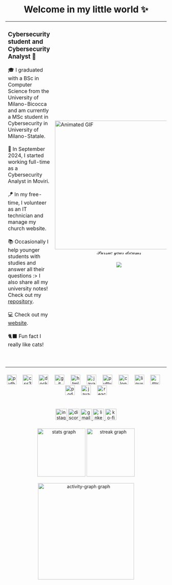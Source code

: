 <div align="center">
<h1 align="center">Welcome in my little world ✨</h2>
<table>
<tr>
<td valign="top" width="60%">
<h3>Cybersecurity student and Cybersecurity Analyst 🔐</h3>
<p align="left">
🎓 I graduated with a BSc in Computer Science from the University of Milano-Bicocca and am currently a MSc student in Cybersecurity in University of Milano-Statale. <br><br>
💼 In September 2024, I started working full-time as a Cybersecurity Analyst in Moviri.<br><br>
🪁 In my free-time, I volunteer as an IT technician and manage my church website.<br><br>
📚 Occasionally I help younger students with studies and answer all their questions :> I also share all my university notes! Check out my <a href="https://github.com/KatsuuCurry/appunti-katzu" target="_blank">repository</a>.<br><br>
💻 Check out my <a href="https://theofilia-jessica.carrd.co" target="_blank">website</a>.<br><br>
🐈‍⬛ Fun fact I really like cats!<br><br><br>
</p>
</td>
<td valign="center" width="40%">
<img height="400" src="https://i.imgur.com/7In3phR.gif" alt="Animated GIF"/>
<div align="center">
  𝒫𝓊𝓇𝓈𝓊𝑒 𝓎𝑜𝓊𝓇 𝒹𝓇𝑒𝒶𝓂𝓈 <br><br>
  <img src="https://visitor-badge.laobi.icu/badge?page_id=KatsuuCurry.KatsuuCurry&left_color=brown"  />
</div>
</td>
</tr>
</table>
</div>

###

<div align="center">
  <img src="https://cdn.jsdelivr.net/gh/devicons/devicon/icons/python/python-original.svg" height="30" alt="python logo"  />
  <img width="12" />
  <img src="https://cdn.jsdelivr.net/gh/devicons/devicon/icons/css3/css3-original.svg" height="30" alt="css3 logo"  />
  <img width="12" />
  <img src="https://cdn.jsdelivr.net/gh/devicons/devicon/icons/docker/docker-original.svg" height="30" alt="docker logo"  />
  <img width="12" />
  <img src="https://cdn.jsdelivr.net/gh/devicons/devicon/icons/git/git-original.svg" height="30" alt="git logo"  />
  <img width="12" />
  <img src="https://cdn.jsdelivr.net/gh/devicons/devicon/icons/html5/html5-original.svg" height="30" alt="html5 logo"  />
  <img width="12" />
  <img src="https://cdn.jsdelivr.net/gh/devicons/devicon/icons/java/java-original.svg" height="30" alt="java logo"  />
  <img width="12" />
  <img src="https://cdn.jsdelivr.net/gh/devicons/devicon/icons/putty/putty-original.svg" height="30" alt="putty logo"  />
  <img width="12" />
  <img src="https://cdn.simpleicons.org/c/A8B9CC" height="30" alt="c logo"  />
  <img width="12" />
  <img src="https://cdn.jsdelivr.net/gh/devicons/devicon/icons/linux/linux-original.svg" height="30" alt="linux logo"  />
  <img width="12" />
  <img src="https://cdn.jsdelivr.net/gh/devicons/devicon/icons/mysql/mysql-original.svg" height="30" alt="mysql logo"  />
  <img width="12" />
  <img src="https://cdn.jsdelivr.net/gh/devicons/devicon/icons/podman/podman-original.svg" height="30" alt="podman logo"  />
  <img width="12" />
  <img src="https://cdn.jsdelivr.net/gh/devicons/devicon/icons/javascript/javascript-original.svg" height="30" alt="javascript logo"  />
  <img width="12" />
  <img src="https://cdn.jsdelivr.net/gh/devicons/devicon/icons/react/react-original.svg" height="30" alt="react logo"  />
</div>

###

<br clear="both">

<div align="center">
  <a href="https://www.instagram.com/littlejeje_/" target="_blank">
    <img src="https://img.shields.io/static/v1?message=littlejeje_&logo=instagram&label=&color=E4405F&logoColor=white&labelColor=&style=for-the-badge" height="35" alt="instagram logo"  />
  </a>
  <a href="https://discordapp.com/users/397849729846738944" target="_blank">
    <img src="https://img.shields.io/static/v1?message=katzucurry&logo=discord&label=&color=7289DA&logoColor=white&labelColor=&style=for-the-badge" height="35" alt="discord logo"  />
  </a>
  <a href="mailto:theofilia.jessica@gmail.com" target="_blank">
    <img src="https://img.shields.io/static/v1?message=Gmail&logo=gmail&label=&color=D14836&logoColor=white&labelColor=&style=for-the-badge" height="35" alt="gmail logo"  />
  </a>
  <a href="https://www.linkedin.com/in/theofilia-jessica-2155202a5" target="_blank">
    <img src="https://img.shields.io/static/v1?message=Linkedin&logo=linkedin&label=&color=0077B5&logoColor=white&labelColor=&style=for-the-badge" height="35" alt="linkedin logo"  />
  </a>
  <a href="https://ko-fi.com/S6S4171020" target="_blank">
    <img src="https://img.shields.io/static/v1?message=Ko-fi&logo=ko-fi&label=&color=F16061&logoColor=white&labelColor=&style=for-the-badge" height="35" alt="ko-fi logo"  />
  </a>
</div>

###

<div align="center">
  <img src="https://github-readme-stats.vercel.app/api?username=KatsuuCurry&hide_title=false&hide_rank=false&show_icons=true&include_all_commits=true&count_private=true&disable_animations=false&theme=maroongold&locale=en&hide_border=false" height="150" alt="stats graph" />
  <img src="https://streak-stats.demolab.com?user=KatsuuCurry&locale=en&mode=daily&theme=maroongold&hide_border=false&border_radius=5&order=3" height="150" alt="streak graph" /> <br><br>
  <img src="https://github-readme-activity-graph.vercel.app/graph?username=KatsuuCurry&radius=16&theme=tokyo-day&area=true&order=5" height="300" alt="activity-graph graph"  />
</div>

###

